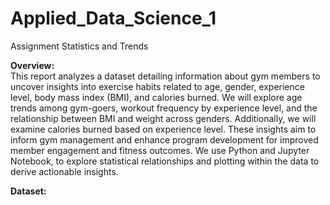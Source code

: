 # Applied_Data_Science_1
 Assignment Statistics and Trends

**Overview:**  
This report analyzes a dataset detailing information about gym members to uncover insights into exercise habits related to age, gender, experience level, body mass index (BMI), and calories burned. We will explore age trends among gym-goers, workout frequency by experience level, and the relationship between BMI and weight across genders. Additionally, we will examine calories burned based on experience level. These insights aim to inform gym management and enhance program development for improved member engagement and fitness outcomes.
We use Python and Jupyter Notebook, to explore statistical relationships and plotting within the data to derive actionable insights.

**Dataset:**
